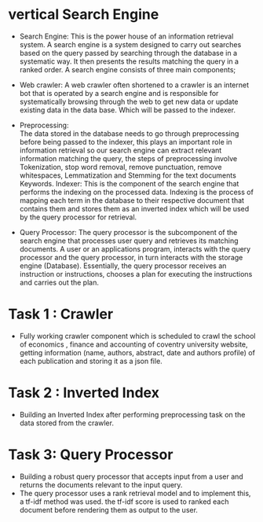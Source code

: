 # vertical Search Engine

* Search Engine:
This is the power house of an information retrieval system. A search engine is a system designed to carry out searches based on the query passed by searching through the database in a systematic way. It then presents the results matching the query in a ranked order. A search engine consists of three main components;

* Web crawler: 
A web crawler often shortened to a crawler is an internet bot that is operated by a search engine and is responsible for systematically browsing through the web to get new data or update existing data in the data base. Which will be passed to the indexer. 

* Preprocessing:  
The data stored in the database needs to go through preprocessing before being passed to the indexer, this plays an important role in information retrieval so our search engine can extract relevant information matching the query, the steps of preprocessing involve Tokenization, stop word removal, remove punctuation, remove whitespaces, Lemmatization and Stemming for the text documents Keywords.
Indexer: 
This is the component of the search engine that performs the indexing on the processed data. Indexing is the process of mapping each term in the database to their respective document that contains them and stores them as an inverted index which will be used by the query processor for retrieval.

* Query Processor: 
The query processor is the subcomponent of the search engine that processes user query and retrieves its matching documents. A user or an applications program, interacts with the query processor and the query processor, in turn interacts with the storage engine (Database). Essentially, the query processor receives an instruction or instructions, chooses a plan for executing the instructions and carries out the plan.

# Task 1 : Crawler
* Fully working crawler component which is scheduled to crawl the school of economics , finance and accounting of coventry university website,
getting information (name, authors, abstract, date and authors profile) of each publication and storing it as a json file. 

# Task 2 : Inverted Index
* Building an Inverted Index after performing preprocessing task on the data stored from the crawler.

# Task 3: Query Processor
* Building a robust query processor that accepts input from a user and returns the documents relevant to the input query.
* The query processor uses a rank retrieval model and to implement this, a tf-idf method was used. the tf-idf score is used to ranked each document before rendering them as output to the user.

